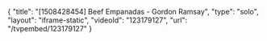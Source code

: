 {
    "title": "[1508428454] Beef Empanadas - Gordon Ramsay",
    "type": "solo",
    "layout": "iframe-static",
    "videoId": "123179127",
    "url": "\/tvpembed\/123179127"
}
